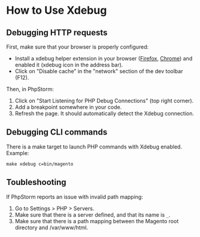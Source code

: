 # How to Use Xdebug

## Debugging HTTP requests

First, make sure that your browser is properly configured:

- Install a xdebug helper extension in your browser ([Firefox](https://addons.mozilla.org/en-US/firefox/addon/xdebug-helper-for-firefox/), [Chrome](https://chrome.google.com/webstore/detail/xdebug-helper/eadndfjplgieldjbigjakmdgkmoaaaoc?hl=en)) and enabled it (xdebug icon in the address bar).
- Click on "Disable cache" in the "network" section of the dev toolbar (F12).

Then, in PhpStorm:

1. Click on "Start Listening for PHP Debug Connections" (top right corner).
2. Add a breakpoint somewhere in your code.
3. Refresh the page. It should automatically detect the Xdebug connection.

## Debugging CLI commands

There is a make target to launch PHP commands with Xdebug enabled.
Example:

```
make xdebug c=bin/magento
```

## Toubleshooting

If PhpStorm reports an issue with invalid path mapping:

1. Go to Settings > PHP > Servers.
2. Make sure that there is a server defined, and that its name is `_`.
4. Make sure that there is a path mapping between the Magento root directory and /var/www/html.
